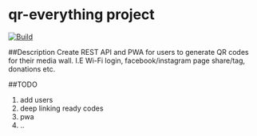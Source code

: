 # qr-everything project

[![Build](https://github.com/mladensavic94/qr-everything/workflows/build/badge.svg)](https://github.com/mladensavic94/qr-everything/actions?query=workflow%3Abuild)

##Description
Create REST API and PWA for users to generate QR codes for their media wall.
I.E Wi-Fi login, facebook/instagram page share/tag, donations etc.

##TODO
1. add users
2. deep linking ready codes
3. pwa
4. ..